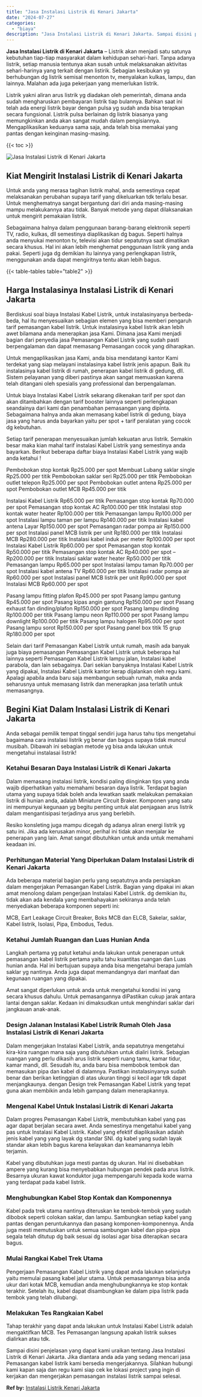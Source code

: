 ```yaml
---
title: "Jasa Instalasi Listrik di Kenari Jakarta"
date: "2024-07-27"
categories: 
  - "biaya"
description: "Jasa Instalasi Listrik di Kenari Jakarta. Sampai disini penjelasan yang dapat kami uraikan tentang Jasa Instalasi Listrik di Kenari Jakarta. Jika diantara an..."
---
```


**Jasa Instalasi Listrik di Kenari Jakarta** – Listrik akan menjadi satu satunya kebutuhan tiap-tiap masyarakat dalam kehidupan sehari-hari. Tanpa adanya listrik, setiap manusia tentunya akan susah untuk melaksanakan aktivitas sehari-harinya yang terkait dengan listirik. Sebagian kesibukan yg berhubungan dg listrik semisal menonton tv, menyalakan kulkas, lampu, dan lainnya. Malahan ada juga pekerjaan yang memerlukan listrik.

Listrik yakni aliran arus listrik yg diadakan oleh pemerintah, dimana anda sudah mengharuskan pembayaran listrik tiap bulannya. Bahkan saat ini telah ada energi listrik bayar dengan pulsa yg sudah anda bisa terapkan secara fungsional. Listrik pulsa berlainan dg listrik biasanya yang memungkinkan anda akan sangat mudah dalam pengisiannya. Mengaplikasikan keduanya sama saja, anda telah bisa memakai yang pantas dengan keinginan masing-masing.

{{< toc >}}

![Jasa Instalasi Listrik di Kenari Jakarta](/images/instalasi-listrik-murah20.png)

## Kiat Mengirit Instalasi Listrik di Kenari Jakarta

Untuk anda yang merasa tagihan listrik mahal, anda semestinya cepat melaksanakan perubahan supaya tarif yang dikeluarkan tdk terlalu besar. Untuk menghematnya sangat bergantung dari diri anda masing-masing mampu melakukannya atau tidak. Banyak metode yang dapat dilaksanakan untuk mengirit pemakaian listrik.

Sebagaimana halnya dalam penggunaan barang-barang elektronik seperti TV, radio, kulkas, dll semestinya diaplikasikan dg bagus. Seperti halnya anda menyukai menonton tv, televisi akan tidur sepatutnya saat dimatikan secara khusus. Hal ini akan lebih menghemat penggunaan listrik yang anda pakai. Seperti juga dg demikian itu lainnya yang perlengkapan listrik, menggunakan anda dapat mengiritnya tentu akan lebih bagus.

{{< table-tables table="table2" >}}

## Harga Instalasinya Instalasi Listrik di Kenari Jakarta

Berdiskusi soal biaya Instalasi Kabel Listrik, untuk instalasinyanya berbeda-beda, hal itu menyesuaikan sebagian elemen yang bisa memberi pengaruh tarif pemasangan kabel listrik. Untuk instalasinya kabel listrik akan lebih awet bilamana anda menerapkan jasa Kami. Dimana jasa Kami menjadi bagian dari penyedia jasa Pemasangan Kabel Listrik yang sudah pasti berpengalaman dan dapat memasang Pemasangan cocok yang diharapkan.

Untuk mengaplikasikan jasa Kami, anda bisa mendatangi kantor Kami terdekat yang siap melayani instalasinya kabel listrik jenis apapun. Baik itu instalasinya kabel listrik di rumah, penerapan kabel listrik di gedung, dll. Sistem pelayanan yang diberi pastinya akan sangat memuaskan karena telah ditangani oleh spesialis yang professional dan berpengalaman.

Untuk biaya Instalasi Kabel Listrik sekarang dikenakan tarif per spot dan akan ditambahkan dengan tarif booster lainnya seperti perlengkapan seandainya dari kami dan penambahan pemasangan yang dipinta. Sebagaimana halnya anda akan memasang kabel listrik di gedung, biaya jasa yang harus anda bayarkan yaitu per spot + tarif peralatan yang cocok dg kebutuhan.

Setiap tarif penerapan menyesuaikan jumlah kekuatan arus listrik. Semakin besar maka kian mahal tarif instalasi Kabel Listrik yang semestinya anda bayarkan. Berikut beberapa daftar biaya Instalasi Kabel Listrik yang wajib anda ketahui !

Pembobokan stop kontak Rp25.000 per spot Membuat Lubang saklar single Rp25.000 per titik Pembobokan saklar seri Rp25.000 per titik Pembobokan outlet telepon Rp25.000 per spot Pembobokan outlet antena Rp25.000 per spot Pembobokan outlet MCB Rp45.000 per titik

Instalasi Kabel Listrik Rp65.000 per titik Pemasangan stop kontak Rp70.000 per spot Pemasangan stop kontak AC Rp100.000 per titik Instalasi stop kontak water heater Rp100.000 per titik Pemasangan lampu Rp100.000 per spot Instalasi lampu taman per lampu Rp140.000 per titik Instalasi kabel antena Layar Rp150.000 per spot Pemasangan radar pompa air Rp150.000 per spot Instalasi panel MCB listrik per unit Rp180.000 per titik Instalasi MCB Rp280.000 per titik Instalasi kabel induk per meter Rp100.000 per spot Instalasi Kabel Listrik Rp60.000 per spot Pemasangan stop kontak Rp50.000 per titik Pemasangan stop kontak AC Rp40.000 per spot – Rp200.000 per titik Instalasi saklar water heater Rp50.000 per titik Pemasangan lampu Rp65.000 per spot Instalasi lampu taman Rp70.000 per spot Instalasi kabel antena TV Rp60.000 per titik Instalasi radar pompa air Rp60.000 per spot Instalasi panel MCB listrik per unit Rp90.000 per spot Instalasi MCB Rp60.000 per spot

Pasang lampu fitting plafon Rp45.000 per spot Pasang lampu gantung Rp45.000 per spot Pasang kipas angin gantung Rp150.000 per spot Pasang exhaust fan dinding/plafon Rp150.000 per spot Pasang lampu dinding Rp100.000 per titik Pasang lampu neon Rp110.000 per spot Pasang lampu downlight Rp100.000 per titik Pasang lampu halogen Rp95.000 per spot Pasang lampu sorot Rp150.000 per spot Pasang panel box titik 15 grup Rp180.000 per spot

Selain dari tarif Pemasangan Kabel Listrik untuk rumah, masih ada banyak juga biaya pemasangan Pemasangan Kabel Listrik untuk beberapa hal lainnya seperti Pemasangan Kabel Listrik lampu jalan, Instalasi kabel parabola, dan lain sebagainya. Dari sekian banyaknya Instalasi Kabel Listrik yang dipakai, Instalasi Kabel Listrik kantor kerap dijalankan oleh regu kami. Apalagi apabila anda baru saja membangun sebuah rumah, maka anda seharusnya untuk memasang listrik dan menerapkan jasa terlatih untuk memasangnya.

## Begini Kiat Dalam Instalasi Listrik di Kenari Jakarta


Anda sebagai pemilik tempat tinggal sendiri juga harus tahu tips mengetahui bagaimana cara instalasi listrik yg benar dan bagus supaya tidak muncul musibah. Dibawah ini sebagian metode yg bisa anda lakukan untuk mengetahui instalasai listrik!

### Ketahui Besaran Daya Instalasi Listrik di Kenari Jakarta

Dalam memasang instalasi listrik, kondisi paling diinginkan tips yang anda wajib diperhatikan yaitu memahami besaran daya listrik. Terdapat bagian utama yang supaya tidak boleh anda lewatkan saatk melakukan pemakaian listrik di hunian anda, adalah Miniature Circuit Braker. Komponen yang satu ini mempunyai kegunaan yg begitu penting untuk alat penjagaan arus listrik dalam mengantisipasi terjadinya arus yang berlebih.

Resiko konsleting juga mampu dicegah dg adanya aliran energi listrik yg satu ini. Jika ada kerusakan minor, perihal ini tidak akan menjalar ke penerapan yang lain. Amat sangat dibutuhkan untuk anda untuk memahami keadaan ini.

### Perhitungan Material Yang Diperlukan Dalam Instalasi Listrik di Kenari Jakarta

Ada beberapa material bagian perlu yang sepatutnya anda persiapkan dalam mengerjakan Pemasangan Kabel Listrik. Bagian yang dipakai ini akan amat menolong dalam pengerjaan Instalasi Kabel Listrik. dg demikian itu, tidak akan ada kendala yang membahayakan sekiranya anda telah menyediakan beberapa komponen seperti ini:

MCB, Eart Leakage Circuit Breaker, Boks MCB dan ELCB, Sakelar, saklar, Kabel listrik, Isolasi, Pipa, Embodus, Tedus.

### Ketahui Jumlah Ruangan dan Luas Hunian Anda

Langkah pertama yg patut ketahui anda lakukan untuk penerapan untuk pemasangan kabel listrik pertama yaitu tahu kuantitas ruangan dan Luas hunian anda. Hal ini bertujuan supaya anda bisa mengetahui berapa jumlah saklar yg nantinya. Anda juga dapat memandangnya dari manfaat dan kegunaan ruangan yang dipakai.

Amat sangat diperlukan untuk anda untuk mengetahui kondisi ini yang secara khusus dahulu. Untuk pemasangannya diPastikan cukup jarak antara lantai dengan saklar. Kedaan ini dimaksudkan untuk menghindari saklar dari jangkauan anak-anak.

### Design Jalanan Instalasi Kabel Listrik Rumah Oleh Jasa Instalasi Listrik di Kenari Jakarta

Dalam mengerjakan Instalasi Kabel Listrik, anda sepatutnya mengetahui kira-kira ruangan mana saja yang dibutuhkan untuk dialiri listrik. Sebagian ruangan yang perlu dikasih arus listrik seperti ruang tamu, kamar tidur, kamar mandi, dll. Sesudah itu, anda baru bisa membobok tembok dan memasukan pipa dan kabel di dalamnya. Pastikan instalasinyanya sudah benar dan berikan ketinggian di atas ukuran tinggi si kecil agar tdk dapat menjangkaunya. dengan Design trek Pemasangan Kabel Listrik yang tepat guna akan membikin anda lebih gampang dalam menerapkannya.

### Mengenal Kabel Untuk Instalasi Listrik di Kenari Jakarta

Dalam progres Pemasangan Kabel Listrik, membutuhkan kabel yang pas agar dapat berjalan secara awet. Anda semestinya mengetahui kabel yang pas untuk Instalasi Kabel Listrik. Kabel yang efektif diaplikasikan adalah jenis kabel yang yang layak dg standar SNI. dg kabel yang sudah layak standar akan lebih bagus karena kelayakan dan keamanannya lebih terjamin.

Kabel yang dibutuhkan juga mesti pantas dg ukuran. Hal ini disebabkan ampere yang kurang bisa menyebabkan hubungan pendek pada arus listrik. Besarnya ukuran kawat konduktor juga mempengaruhi kepada kode warna yang terdapat pada kabel listrik.

### Menghubungkan Kabel Stop Kontak dan Komponennya

Kabel pada trek utama nantinya diteruskan ke tembok-tembok yang sudah dibobok seperti colokan saklar, dan lampu. Sambungkan setiap kabel yang pantas dengan peruntukannya dan pasang komponen-komponennya. Anda juga mesti memutuskan untuk semua sambungan kabel dan pipa-pipa segala telah ditutup dg baik sesuai dg isolasi agar bisa diterapkan secara bagus.

### Mulai Rangkai Kabel Trek Utama

Pengerjaan Pemasangan Kabel Listrik yang dapat anda lakukan selanjutya yaitu memulai pasang kabel jalur utama. Untuk pemasangannya bisa anda ukur dari kotak MCB, kemudian anda menghubungkannya ke stop kontak terakhir. Setelah itu, kabel dapat disambungkan ke dalam pipa listrik pada tembok yang telah dilubangi.

### Melakukan Tes Rangkaian Kabel

Tahap terakhir yang dapat anda lakukan untuk Instalasi Kabel Listrik adalah mengaktifkan MCB. Tes Pemasangan langsung apakah listrik sukses dialirkan atau tdk.

Sampai disini penjelasan yang dapat kami uraikan tentang Jasa Instalasi Listrik di Kenari Jakarta. Jika diantara anda ada yang sedang mencari jasa Pemasangan kabel listrik kami bersedia mengerjakannya. Silahkan hubungi kami kapan saja dan regu kami siap cek ke lokasi project yang ingin di kerjakan dan mengerjakan pemasangan instalasi listrik sampai selesai.

**Ref by:** [Instalasi Listrik Kenari Jakarta](https://id.wikipedia.org/wiki/Instalasi)
